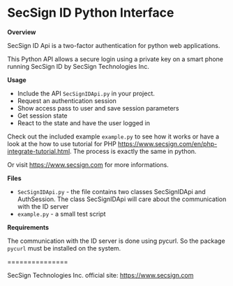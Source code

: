 # SecSign ID Python Interface


**Overview**

SecSign ID Api is a two-factor authentication for python web applications.

This Python API allows a secure login using a private key on a smart phone running SecSign ID by SecSign Technologies Inc.


**Usage**

* Include the API `SecSignIDApi.py` in your project.
* Request an authentication session
* Show access pass to user and save session parameters 
* Get session state 
* React to the state and have the user logged in


Check out the included example `example.py` to see how it works or 
have a look at the how to use tutorial for PHP <https://www.secsign.com/en/php-integrate-tutorial.html>. The process is exactly the same in python.

Or visit <https://www.secsign.com> for more informations.

**Files**

* `SecSignIDApi.py` - the file contains two classes SecSignIDApi and AuthSession. The class SecSignIDApi will care about the communication with the ID server
* `example.py` - a small test script

**Requirements**

The communication with the ID server is done using pycurl. So the package `pycurl` must be installed on the system.


===============

SecSign Technologies Inc. official site: <https://www.secsign.com>